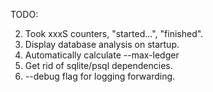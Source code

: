 TODO:

2. Took xxxS counters, "started...", "finished".
3. Display database analysis on startup.
4. Automatically calculate --max-ledger
5. Get rid of sqlite/psql dependencies.
6. --debug flag for logging forwarding.
